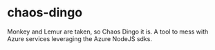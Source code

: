 # chaos-dingo
Monkey and Lemur are taken, so Chaos Dingo it is.  A tool to mess with Azure services leveraging the Azure NodeJS sdks.
